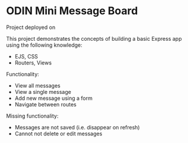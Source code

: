 # ODIN Mini Message Board
Project deployed on 

This project demonstrates the concepts of building a basic Express app using the following knowledge:
- EJS, CSS
- Routers, Views

Functionality:
- View all messages
- View a single message
- Add new message using a form
- Navigate between routes

Missing functionality:
- Messages are not saved (i.e. disappear on refresh)
- Cannot not delete or edit messages